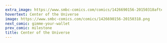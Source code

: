 ```yaml
---
extra_image: https://www.smbc-comics.com/comics/1426690156-20150318after.png
hovertext: Center of the Universe
image: https://www.smbc-comics.com/comics/1426690156-20150318.png
next_comic: gimme-your-wallet
prev_comic: milestone
title: Center of the Universe
---
```


